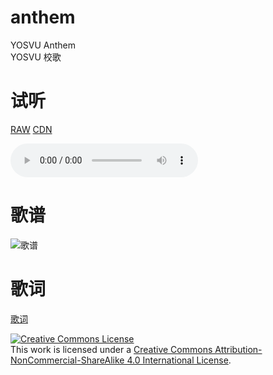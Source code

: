# anthem

YOSVU Anthem  
YOSVU 校歌


# 试听
[RAW](https://github.com/YOSVU/anthem/raw/main/music/%E4%B8%BA%E4%BA%86%E4%B8%96%E7%95%8C.mp3)
 [CDN](https://ghproxy.net/https://raw.githubusercontent.com/YOSVU/anthem/main/music/%E4%B8%BA%E4%BA%86%E4%B8%96%E7%95%8C.mp3)

<audio src="https://ghproxy.net/https://raw.githubusercontent.com/YOSVU/anthem/main/music/%E4%B8%BA%E4%BA%86%E4%B8%96%E7%95%8C.mp3" controls="controls"></audio>

# 歌谱

![歌谱](https://ghproxy.net/https://raw.githubusercontent.com/YOSVU/anthem/main/music/%E4%B8%BA%E4%BA%86%E4%B8%96%E7%95%8C.png)

# 歌词

[歌词](./lrc.md)




<a rel="license" href="http://creativecommons.org/licenses/by-nc-sa/4.0/"><img alt="Creative Commons License" style="border-width:0" src="https://i.creativecommons.org/l/by-nc-sa/4.0/88x31.png" /></a><br />This work is licensed under a <a rel="license" href="http://creativecommons.org/licenses/by-nc-sa/4.0/">Creative Commons Attribution-NonCommercial-ShareAlike 4.0 International License</a>.